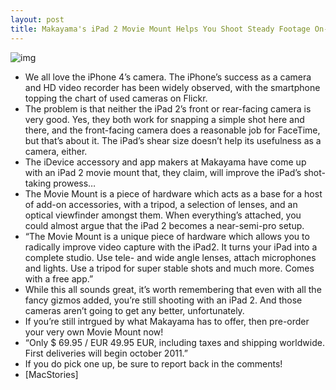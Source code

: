 ```yaml
---
layout: post
title: Makayama's iPad 2 Movie Mount Helps You Shoot Steady Footage On-the-Go
---
```

![img](http://media.idownloadblog.com/wp-content/uploads/2011/09/moviemountpix.jpeg)
* We all love the iPhone 4’s camera. The iPhone’s success as a camera and HD video recorder has been widely observed, with the smartphone topping the chart of used cameras on Flickr.
* The problem is that neither the iPad 2’s front or rear-facing camera is very good. Yes, they both work for snapping a simple shot here and there, and the front-facing camera does a reasonable job for FaceTime, but that’s about it. The iPad’s shear size doesn’t help its usefulness as a camera, either.
* The iDevice accessory and app makers at Makayama have come up with an iPad 2 movie mount that, they claim, will improve the iPad’s shot-taking prowess…
* The Movie Mount is a piece of hardware which acts as a base for a host of add-on accessories, with a tripod, a selection of lenses, and an optical viewfinder amongst them. When everything’s attached, you could almost argue that the iPad 2 becomes a near-semi-pro setup.
* “The Movie Mount is a unique piece of hardware which allows you to radically improve video capture with the iPad2. It turns your iPad into a complete studio. Use tele- and wide angle lenses, attach microphones and lights. Use a tripod for super stable shots and much more. Comes with a free app.”
* While this all sounds great, it’s worth remembering that even with all the fancy gizmos added, you’re still shooting with an iPad 2. And those cameras aren’t going to get any better, unfortunately.
* If you’re still intrgued by what Makayama has to offer, then pre-order your very own Movie Mount now!
* “Only $ 69.95 / EUR 49.95 EUR, including taxes and shipping worldwide. First deliveries will begin october 2011.”
* If you do pick one up, be sure to report back in the comments!
* [MacStories]

